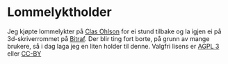 # Lommelyktholder

Jeg kjøpte lommelykter på [Clas Ohlson](https://www.clasohlson.com/no/LED-lommelykt/p/36-7210-1) for ei stund tilbake
og la igjen ei på 3d-skriverrommet på [Bitraf](https://bitraf.no/). Der blir ting fort borte, på grunn av mange brukere,
så i dag laga jeg en liten holder til denne. Valgfri lisens er [AGPL 3](https://www.gnu.org/licenses/agpl-3.0.en.html) eller
[CC-BY](https://creativecommons.org/licenses/by/4.0/deed.no)
